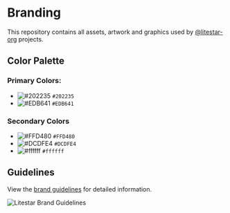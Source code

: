 # Branding
This repository contains all assets, artwork and graphics used by [@litestar-org](https://github.com/litestar-org/) projects.

## Color Palette

### Primary Colors:
* ![#202235](https://placehold.co/15x15/202235/202235.png) `#202235`
* ![#EDB641](https://placehold.co/15x15/EDB641/EDB641.png) `#EDB641`

### Secondary Colors
* ![#FFD480](https://placehold.co/15x15/FFD480/FFD480.png) `#FFD480`
* ![#DCDFE4](https://placehold.co/15x15/DCDFE4/DCDFE4.png) `#DCDFE4`
* ![#ffffff](https://placehold.co/15x15/ffffff/ffffff.png) `#ffffff`

## Guidelines
View the [brand guidelines](assets/Litestar%20Brand%20Guidelines.pdf) for detailed information.

![Litestar Brand Guidelines](https://user-images.githubusercontent.com/45884264/217174708-3d1c4793-37d2-45e3-bb5e-b4aecb814f02.svg)
